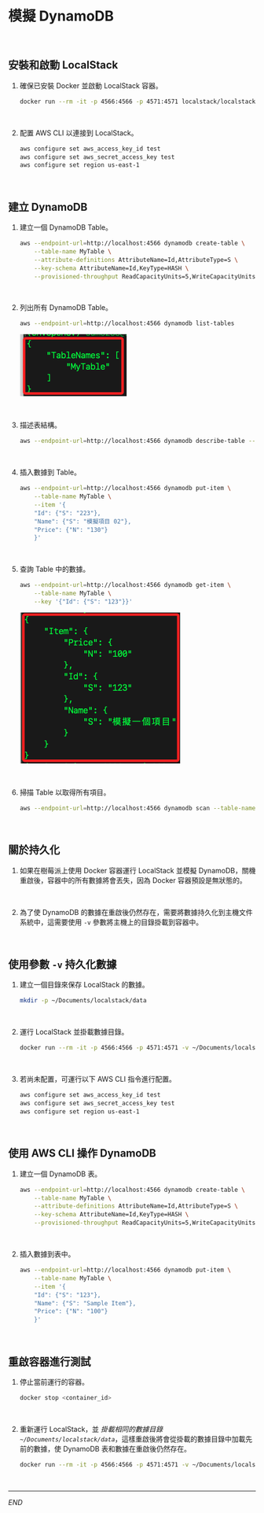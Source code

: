 # 模擬 DynamoDB

<br>

## 安裝和啟動 LocalStack

1. 確保已安裝 Docker 並啟動 LocalStack 容器。

    ```bash
    docker run --rm -it -p 4566:4566 -p 4571:4571 localstack/localstack
    ```

<br>

2. 配置 AWS CLI 以連接到 LocalStack。

    ```bash
    aws configure set aws_access_key_id test
    aws configure set aws_secret_access_key test
    aws configure set region us-east-1
    ```

<br>

## 建立 DynamoDB

1. 建立一個 DynamoDB Table。

    ```bash
    aws --endpoint-url=http://localhost:4566 dynamodb create-table \
        --table-name MyTable \
        --attribute-definitions AttributeName=Id,AttributeType=S \
        --key-schema AttributeName=Id,KeyType=HASH \
        --provisioned-throughput ReadCapacityUnits=5,WriteCapacityUnits=5
    ```

<br>

2. 列出所有 DynamoDB Table。

    ```bash
    aws --endpoint-url=http://localhost:4566 dynamodb list-tables
    ```

    ![](images/img_04.png)

<br>

3. 描述表結構。

    ```bash
    aws --endpoint-url=http://localhost:4566 dynamodb describe-table --table-name MyTable
    ```

<br>

4. 插入數據到 Table。

    ```bash
    aws --endpoint-url=http://localhost:4566 dynamodb put-item \
        --table-name MyTable \
        --item '{
        "Id": {"S": "223"},
        "Name": {"S": "模擬項目 02"},
        "Price": {"N": "130"}
        }'
    ```

<br>

5. 查詢 Table 中的數據。

    ```bash
    aws --endpoint-url=http://localhost:4566 dynamodb get-item \
        --table-name MyTable \
        --key '{"Id": {"S": "123"}}'
    ```

    ![](images/img_05.png)

<br>

6. 掃描 Table 以取得所有項目。

    ```bash
    aws --endpoint-url=http://localhost:4566 dynamodb scan --table-name MyTable
    ```

<br>

## 關於持久化

1. 如果在樹莓派上使用 Docker 容器運行 LocalStack 並模擬 DynamoDB，關機重啟後，容器中的所有數據將會丟失，因為 Docker 容器預設是無狀態的。

<br>

2. 為了使 DynamoDB 的數據在重啟後仍然存在，需要將數據持久化到主機文件系統中，這需要使用 `-v` 參數將主機上的目錄掛載到容器中。

<br>

## 使用參數 `-v` 持久化數據

1. 建立一個目錄來保存 LocalStack 的數據。

    ```bash
    mkdir -p ~/Documents/localstack/data
    ```

<br>

2. 運行 LocalStack 並掛載數據目錄。

    ```bash
    docker run --rm -it -p 4566:4566 -p 4571:4571 -v ~/Documents/localstack/data:/tmp/localstack localstack/localstack
    ```

<br>

3. 若尚未配置，可運行以下 AWS CLI 指令進行配置。

    ```bash
    aws configure set aws_access_key_id test
    aws configure set aws_secret_access_key test
    aws configure set region us-east-1
    ```

<br>

## 使用 AWS CLI 操作 DynamoDB

1. 建立一個 DynamoDB 表。

    ```bash
    aws --endpoint-url=http://localhost:4566 dynamodb create-table \
        --table-name MyTable \
        --attribute-definitions AttributeName=Id,AttributeType=S \
        --key-schema AttributeName=Id,KeyType=HASH \
        --provisioned-throughput ReadCapacityUnits=5,WriteCapacityUnits=5
    ```

<br>

2. 插入數據到表中。

    ```bash
    aws --endpoint-url=http://localhost:4566 dynamodb put-item \
        --table-name MyTable \
        --item '{
        "Id": {"S": "123"},
        "Name": {"S": "Sample Item"},
        "Price": {"N": "100"}
        }'
    ```

<br>

## 重啟容器進行測試

1. 停止當前運行的容器。

    ```bash
    docker stop <container_id>
    ```

<br>

2. 重新運行 LocalStack，並 _掛載相同的數據目錄 `~/Documents/localstack/data`_，這樣重啟後將會從掛載的數據目錄中加載先前的數據，使 DynamoDB 表和數據在重啟後仍然存在。

    ```bash
    docker run --rm -it -p 4566:4566 -p 4571:4571 -v ~/Documents/localstack/data:/tmp/localstack localstack/localstack
    ```

<br>

___

_END_